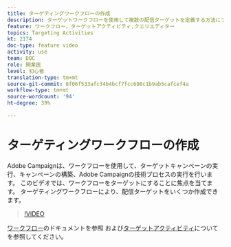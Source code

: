 ```yaml
---
title: ターゲティングワークフローの作成
description: ターゲットワークフローを使用して複数の配信ターゲットを定義する方法について説明します。
feature: ワークフロー，ターゲットアクティビティ,クエリエディター
topics: Targeting Activities
kt: 2174
doc-type: feature video
activity: use
team: DOC
role: 開業医
level: 初心者
translation-type: tm+mt
source-git-commit: 8f06f533afc34b4bcf7fcc690c1b9ab5cafcef4a
workflow-type: tm+mt
source-wordcount: '94'
ht-degree: 39%

---
```



# ターゲティングワークフローの作成

Adobe Campaignは、ワークフローを使用して、ターゲットキャンペーンの実行、キャンペーンの構築、Adobe Campaignの技術プロセスの実行を行います。 このビデオでは、ワークフローをターゲットにすることに焦点を当てます。 ターゲティングワークフローにより、配信ターゲットをいくつか作成できます。

>[!VIDEO](https://video.tv.adobe.com/v/25605?quality=12)

[ワークフロー](https://docs.adobe.com/content/help/ja-JP/campaign-classic/using/automating-with-workflows/introduction/about-workflows.translate.html)のドキュメントを参照
および[ターゲットアクティビティ](https://docs.adobe.com/content/help/ja-JP/campaign-classic/using/automating-with-workflows/targeting-activities/about-targeting-activities.html)についてを参照してください。
